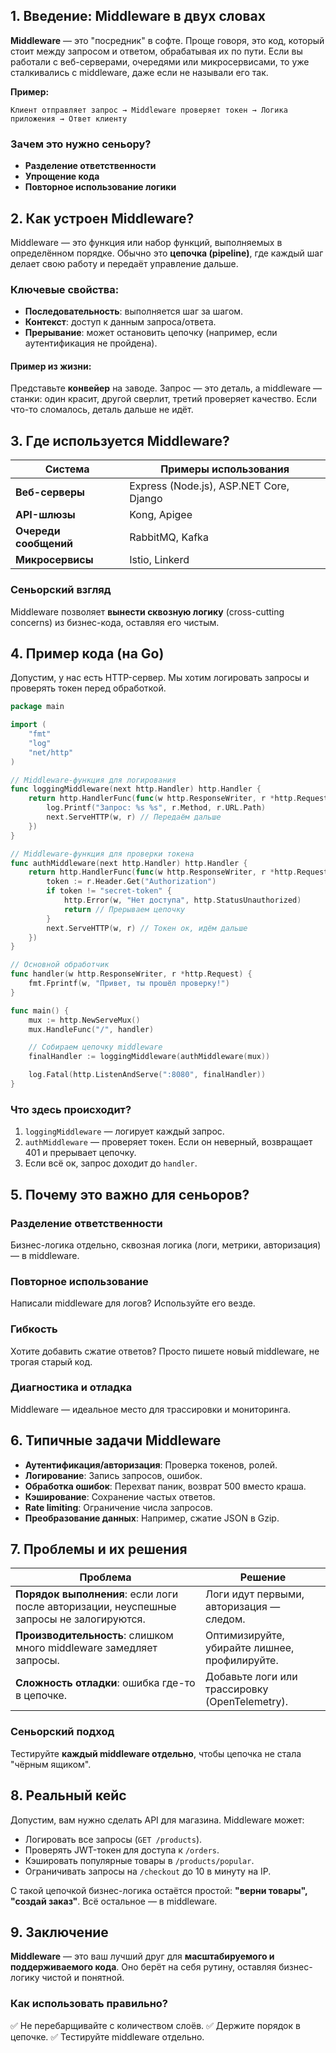 ## 1. Введение: Middleware в двух словах

**Middleware** — это "посредник" в софте. Проще говоря, это код, который стоит между запросом и ответом, обрабатывая их по пути. Если вы работали с веб-серверами, очередями или микросервисами, то уже сталкивались с middleware, даже если не называли его так.

**Пример:**
```
Клиент отправляет запрос → Middleware проверяет токен → Логика приложения → Ответ клиенту
```

### Зачем это нужно сеньору?
- **Разделение ответственности**
- **Упрощение кода**
- **Повторное использование логики**

## 2. Как устроен Middleware?
Middleware — это функция или набор функций, выполняемых в определённом порядке. Обычно это **цепочка (pipeline)**, где каждый шаг делает свою работу и передаёт управление дальше.

### Ключевые свойства:
- **Последовательность**: выполняется шаг за шагом.
- **Контекст**: доступ к данным запроса/ответа.
- **Прерывание**: может остановить цепочку (например, если аутентификация не пройдена).

#### Пример из жизни:
Представьте **конвейер** на заводе. Запрос — это деталь, а middleware — станки: один красит, другой сверлит, третий проверяет качество. Если что-то сломалось, деталь дальше не идёт.

## 3. Где используется Middleware?

| Система          | Примеры использования                     |
|-----------------|----------------------------------|
| **Веб-серверы** | Express (Node.js), ASP.NET Core, Django  |
| **API-шлюзы**   | Kong, Apigee  |
| **Очереди сообщений** | RabbitMQ, Kafka  |
| **Микросервисы** | Istio, Linkerd  |

### Сеньорский взгляд
Middleware позволяет **вынести сквозную логику** (cross-cutting concerns) из бизнес-кода, оставляя его чистым.

## 4. Пример кода (на Go)

Допустим, у нас есть HTTP-сервер. Мы хотим логировать запросы и проверять токен перед обработкой.

```go
package main

import (
	"fmt"
	"log"
	"net/http"
)

// Middleware-функция для логирования
func loggingMiddleware(next http.Handler) http.Handler {
	return http.HandlerFunc(func(w http.ResponseWriter, r *http.Request) {
		log.Printf("Запрос: %s %s", r.Method, r.URL.Path)
		next.ServeHTTP(w, r) // Передаём дальше
	})
}

// Middleware-функция для проверки токена
func authMiddleware(next http.Handler) http.Handler {
	return http.HandlerFunc(func(w http.ResponseWriter, r *http.Request) {
		token := r.Header.Get("Authorization")
		if token != "secret-token" {
			http.Error(w, "Нет доступа", http.StatusUnauthorized)
			return // Прерываем цепочку
		}
		next.ServeHTTP(w, r) // Токен ок, идём дальше
	})
}

// Основной обработчик
func handler(w http.ResponseWriter, r *http.Request) {
	fmt.Fprintf(w, "Привет, ты прошёл проверку!")
}

func main() {
	mux := http.NewServeMux()
	mux.HandleFunc("/", handler)

	// Собираем цепочку middleware
	finalHandler := loggingMiddleware(authMiddleware(mux))

	log.Fatal(http.ListenAndServe(":8080", finalHandler))
}
```

### Что здесь происходит?
1. `loggingMiddleware` — логирует каждый запрос.
2. `authMiddleware` — проверяет токен. Если он неверный, возвращает 401 и прерывает цепочку.
3. Если всё ок, запрос доходит до `handler`.

## 5. Почему это важно для сеньоров?

### **Разделение ответственности**
Бизнес-логика отдельно, сквозная логика (логи, метрики, авторизация) — в middleware.

### **Повторное использование**
Написали middleware для логов? Используйте его везде.

### **Гибкость**
Хотите добавить сжатие ответов? Просто пишете новый middleware, не трогая старый код.

### **Диагностика и отладка**
Middleware — идеальное место для трассировки и мониторинга.

## 6. Типичные задачи Middleware
- **Аутентификация/авторизация**: Проверка токенов, ролей.
- **Логирование**: Запись запросов, ошибок.
- **Обработка ошибок**: Перехват паник, возврат 500 вместо краша.
- **Кэширование**: Сохранение частых ответов.
- **Rate limiting**: Ограничение числа запросов.
- **Преобразование данных**: Например, сжатие JSON в Gzip.

## 7. Проблемы и их решения

| Проблема | Решение |
|----------|---------|
| **Порядок выполнения**: если логи после авторизации, неуспешные запросы не залогируются. | Логи идут первыми, авторизация — следом. |
| **Производительность**: слишком много middleware замедляет запросы. | Оптимизируйте, убирайте лишнее, профилируйте. |
| **Сложность отладки**: ошибка где-то в цепочке. | Добавьте логи или трассировку (OpenTelemetry). |

### Сеньорский подход
Тестируйте **каждый middleware отдельно**, чтобы цепочка не стала "чёрным ящиком".

## 8. Реальный кейс

Допустим, вам нужно сделать API для магазина. Middleware может:

- Логировать все запросы (`GET /products`).
- Проверять JWT-токен для доступа к `/orders`.
- Кэшировать популярные товары в `/products/popular`.
- Ограничивать запросы на `/checkout` до 10 в минуту на IP.

С такой цепочкой бизнес-логика остаётся простой: **"верни товары", "создай заказ"**. Всё остальное — в middleware.

## 9. Заключение

**Middleware** — это ваш лучший друг для **масштабируемого и поддерживаемого кода**. Оно берёт на себя рутину, оставляя бизнес-логику чистой и понятной.

### **Как использовать правильно?**
✅ Не перебарщивайте с количеством слоёв.
✅ Держите порядок в цепочке.
✅ Тестируйте middleware отдельно.


